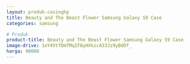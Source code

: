 ```yaml
---
layout: produk-casinghp
title: Beauty and The Beast Flower Samsung Galaxy S9 Case
categories: samsung

# Produk
product-title: Beauty and The Beast Flower Samsung Galaxy S9 Case
image-drive: 1eY4VtfDmTMqIF8yHXkzcA33Jz9yBdOf_
harga: 90000
---
```

